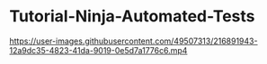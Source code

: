 # Tutorial-Ninja-Automated-Tests



https://user-images.githubusercontent.com/49507313/216891943-12a9dc35-4823-41da-9019-0e5d7a1776c6.mp4

